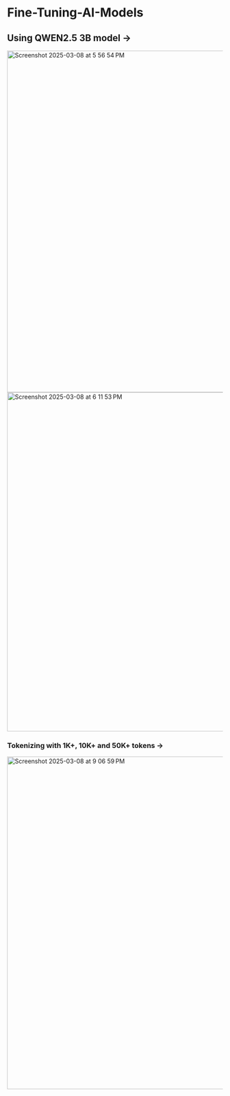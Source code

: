 # Fine-Tuning-AI-Models

## Using QWEN2.5 3B model -> 

<img width="798" alt="Screenshot 2025-03-08 at 5 56 54 PM" src="https://github.com/user-attachments/assets/99384df7-f983-487f-b0cf-7ca17382a2de" />
<img width="792" alt="Screenshot 2025-03-08 at 6 11 53 PM" src="https://github.com/user-attachments/assets/d7786b4a-3a44-4dc3-a817-3f94b51ce383" />

### Tokenizing with 1K+, 10K+ and 50K+ tokens ->
<img width="777" alt="Screenshot 2025-03-08 at 9 06 59 PM" src="https://github.com/user-attachments/assets/c9696485-5fa6-4776-ab25-68c9c2cf1819" />

